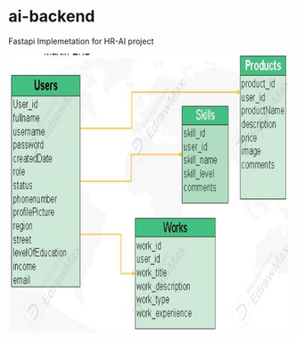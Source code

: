 # ai-backend
Fastapi Implemetation for HR-AI project



<div align="center">
    
  <img src="ERD-Sample.JPG" alt="ERD DIagram"  width="500" height="500" />
</div>



